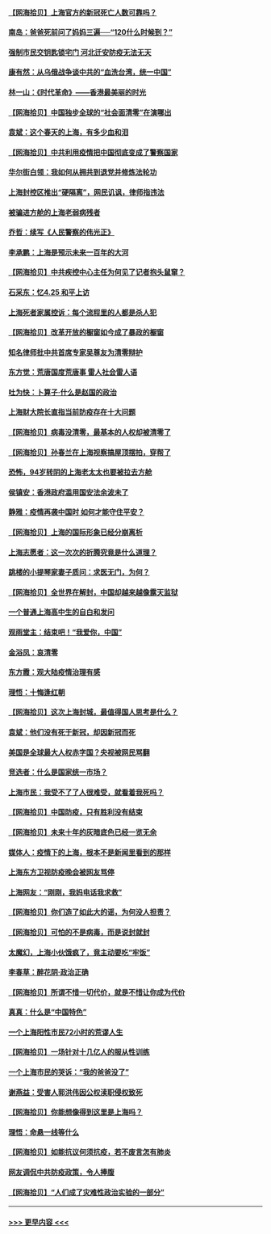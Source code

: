 #### [【网海拾贝】上海官方的新冠死亡人数可靠吗？](../pages/nsc993/n13722405.md?t=04291901) 
#### [南岛：爸爸死前问了妈妈三遍──“120什么时候到？”](../pages/nsc993/n13722393.md?t=04291901) 
#### [强制市民交钥匙锁宅门  河北迁安防疫无法无天](../pages/nsc993/n13722388.md?t=04291901) 
#### [康有然：从乌俄战争谈中共的“血洗台湾，统一中国”](../pages/nsc993/n13722349.md?t=04291901) 
#### [林一山：《时代革命》——香港最美丽的时光](../pages/nsc993/n13717794.md?t=04291901) 
#### [【网海拾贝】中国独步全球的“社会面清零”在演哪出](../pages/nsc993/n13721688.md?t=04291901) 
#### [袁斌：这个春天的上海，有多少血和泪](../pages/nsc993/n13721662.md?t=04291901) 
#### [【网海拾贝】中共利用疫情把中国彻底变成了警察国家](../pages/nsc993/n13720045.md?t=04291901) 
#### [华尔街白领：我如何从拥共到退党并修炼法轮功](../pages/nsc993/n13719513.md?t=04291901) 
#### [上海封控区推出“硬隔离”，网民讥讽，律师指违法](../pages/nsc993/n13720029.md?t=04291901) 
#### [被骗进方舱的上海老弱病残者](../pages/nsc993/n13720011.md?t=04291901) 
#### [乔哲：续写《人民警察的伟光正》](../pages/nsc993/n13719984.md?t=04291901) 
#### [李承鹏：上海是预示未来一百年的大河](../pages/nsc993/n13719506.md?t=04291901) 
#### [【网海拾贝】中共疾控中心主任为何见了记者抱头鼠窜？](../pages/nsc993/n13719486.md?t=04291901) 
#### [石采东：忆4.25 和平上访](../pages/nsc993/n13718144.md?t=04291901) 
#### [上海死者家属控诉：每个流程里的人都是杀人犯](../pages/nsc993/n13717729.md?t=04291901) 
#### [【网海拾贝】改革开放的橱窗如今成了暴政的橱窗](../pages/nsc993/n13717722.md?t=04291901) 
#### [知名律师批中共首席专家吴尊友为清零辩护](../pages/nsc993/n13717705.md?t=04291901) 
#### [东方觉：荒唐国度荒唐事 雷人社会雷人语](../pages/nsc993/n13716733.md?t=04291901) 
#### [吐为快：卜算子·什么是赵国的政治](../pages/nsc993/n13716683.md?t=04291901) 
#### [上海财大院长直指当前防疫存在十大问题](../pages/nsc993/n13716670.md?t=04291901) 
#### [【网海拾贝】病毒没清零，最基本的人权却被清零了](../pages/nsc993/n13716295.md?t=04291901) 
#### [【网海拾贝】孙春兰在上海视察搞屋顶摆拍，穿帮了](../pages/nsc993/n13715212.md?t=04291901) 
#### [恐怖，94岁转阴的上海老太太也要被拉去方舱](../pages/nsc993/n13715170.md?t=04291901) 
#### [侯镇安：香港政府滥用国安法余波未了](../pages/nsc993/n13715143.md?t=04291901) 
#### [静雅：疫情再袭中国时 如何才能守住平安？](../pages/nsc993/n13713292.md?t=04291901) 
#### [【网海拾贝】上海的国际形象已经分崩离析](../pages/nsc993/n13714379.md?t=04291901) 
#### [上海志愿者：这一次次的折腾究竟是什么道理？](../pages/nsc993/n13714370.md?t=04291901) 
#### [跳楼的小提琴家妻子质问：求医无门，为何？](../pages/nsc993/n13713654.md?t=04291901) 
#### [【网海拾贝】全世界在解封，中国却越来越像露天监狱](../pages/nsc993/n13713632.md?t=04291901) 
#### [一个普通上海高中生的自白和发问](../pages/nsc993/n13713613.md?t=04291901) 
#### [观雨堂主：结束吧！“我爱你，中国”](../pages/nsc993/n13713568.md?t=04291901) 
#### [金浴凤：哀清零](../pages/nsc993/n13713507.md?t=04291901) 
#### [东方霞：观大陆疫情治理有感](../pages/nsc993/n13713502.md?t=04291901) 
#### [理悟：十悔逢红朝](../pages/nsc993/n13713500.md?t=04291901) 
#### [【网海拾贝】这次上海封城，最值得国人思考是什么？](../pages/nsc993/n13712983.md?t=04291901) 
#### [袁斌：他们没有死于新冠，却因新冠而死](../pages/nsc993/n13712971.md?t=04291901) 
#### [美国是全球最大人权赤字国？央视被网民骂翻](../pages/nsc993/n13712475.md?t=04291901) 
#### [竞选者：什么是国家统一市场？](../pages/nsc993/n13712470.md?t=04291901) 
#### [上海市民：我受不了了人很难受，就看着我死吗？](../pages/nsc993/n13712354.md?t=04291901) 
#### [【网海拾贝】中国防疫，只有胜利没有结束](../pages/nsc993/n13712343.md?t=04291901) 
#### [【网海拾贝】未来十年的灰暗底色已经一览无余](../pages/nsc993/n13711555.md?t=04291901) 
#### [媒体人：疫情下的上海，根本不是新闻里看到的那样](../pages/nsc993/n13711529.md?t=04291901) 
#### [上海东方卫视防疫晚会被网友骂停](../pages/nsc993/n13711504.md?t=04291901) 
#### [上海网友：“刚刚，我妈电话我求救”](../pages/nsc993/n13710629.md?t=04291901) 
#### [【网海拾贝】你们造了如此大的谣，为何没人担责？](../pages/nsc993/n13710606.md?t=04291901) 
#### [【网海拾贝】可怕的不是病毒，而是说封就封](../pages/nsc993/n13709731.md?t=04291901) 
#### [太魔幻，上海小伙饿疯了，竟主动要吃“牢饭”](../pages/nsc993/n13709700.md?t=04291901) 
#### [李春草：醉花阴·政治正确](../pages/nsc993/n13709048.md?t=04291901) 
#### [【网海拾贝】所谓不惜一切代价，就是不惜让你成为代价](../pages/nsc993/n13708201.md?t=04291901) 
#### [真真：什么是“中国特色”](../pages/nsc993/n13708141.md?t=04291901) 
#### [一个上海阳性市民72小时的荒谬人生](../pages/nsc993/n13706620.md?t=04291901) 
#### [【网海拾贝】一场针对十几亿人的服从性训练](../pages/nsc993/n13706555.md?t=04291901) 
#### [一个上海市民的哭诉：“我的爸爸没了”](../pages/nsc993/n13706497.md?t=04291901) 
#### [谢燕益：受害人郭洪伟因公权渎职侵权致死](../pages/nsc993/n13706184.md?t=04291901) 
#### [【网海拾贝】你能想像得到这里是上海吗？](../pages/nsc993/n13704442.md?t=04291901) 
#### [理悟：命悬一线等什么](../pages/nsc993/n13703131.md?t=04291901) 
#### [【网海拾贝】如能抗议何须抗疫，若不废言怎有肺炎](../pages/nsc993/n13701767.md?t=04291901) 
#### [网友调侃中共防疫政策，令人捧腹](../pages/nsc993/n13701561.md?t=04291901) 
#### [【网海拾贝】“人们成了灾难性政治实验的一部分”](../pages/nsc993/n13698988.md?t=04291901) 

----
#### [ >>> 更早内容 <<< ](../indexes/nsc993-earlier.md)
